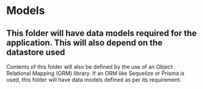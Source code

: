 # Models 
## This folder will have data models required for the application. This will also depend on the datastore used
Contents of this folder will also be defined by the use of an Object Relational Mapping (ORM) library. If an ORM like Sequelize or Prisma is used, this folder will have data models defined as per its requirement.